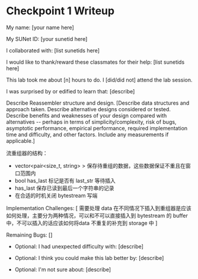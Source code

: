 Checkpoint 1 Writeup
====================

My name: [your name here]

My SUNet ID: [your sunetid here]

I collaborated with: [list sunetids here]

I would like to thank/reward these classmates for their help: [list sunetids here]

This lab took me about [n] hours to do. I [did/did not] attend the lab session.

I was surprised by or edified to learn that: [describe]

Describe Reassembler structure and design. [Describe data structures and
approach taken. Describe alternative designs considered or tested.
Describe benefits and weaknesses of your design compared with
alternatives -- perhaps in terms of simplicity/complexity, risk of
bugs, asymptotic performance, empirical performance, required
implementation time and difficulty, and other factors. Include any
measurements if applicable.]

流重组器的结构：

- vector<pair<size_t, string> > 保存待重组的数据，这些数据保证不重且在窗口范围内
- bool has_last 标记是否有 last_str 等待插入
- has_last 保存已读到最后一个字符串的记录
- 在合适的时机关闭 bytestream 写端

Implementation Challenges:
[
    需要处理 data 在不同情况下插入到重组器是应该如何处理，主要分为两种情况，可以和不可以直接插入到 bytestream 的 buffer 中，不可以插入的话应该如何将data 不重复的补充到 storage 中
]

Remaining Bugs:
[]

- Optional: I had unexpected difficulty with: [describe]

- Optional: I think you could make this lab better by: [describe]

- Optional: I'm not sure about: [describe]
